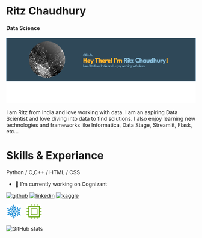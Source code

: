 # Ritz Chaudhury
#### Data Science
![Data Science](https://github.com/RitzDs/RitzDs/blob/main/image.png)

I am Ritz from India and love working with data. I am an aspiring Data Scientist and love diving into data to find solutions. I also enjoy learning new technologies and frameworks like Informatica, Data Stage, Streamlit, Flask, etc...

# Skills & Experiance
Python / C,C++ / HTML / CSS

- 🔭 I’m currently working on Cognizant 


[<img src='https://cdn.jsdelivr.net/npm/simple-icons@3.0.1/icons/github.svg' alt='github' height='40'>](https://github.com/RitzDs)  [<img src='https://cdn.jsdelivr.net/npm/simple-icons@3.0.1/icons/linkedin.svg' alt='linkedin' height='40'>](https://www.linkedin.com/in/ritzchaudhury/)  [<img src='https://cdn.jsdelivr.net/npm/simple-icons@3.0.1/icons/kaggle.svg' alt='kaggle' height='40'>](https://www.kaggle.com/ritzchaudhury)  

<a href='https://archiveprogram.github.com/'><img src='https://raw.githubusercontent.com/acervenky/animated-github-badges/master/assets/acbadge.gif' width='40' height='40'></a> <a href='https://docs.github.com/en/developers'><img src='https://raw.githubusercontent.com/acervenky/animated-github-badges/master/assets/devbadge.gif' width='40' height='40'></a> 

![GitHub stats](https://github-readme-stats.vercel.app/api?username=RitzDs&show_icons=true)
